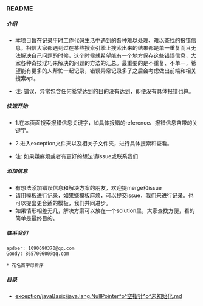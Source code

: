 ### README

##### 介绍

* 本项目旨在记录平时工作代码生活中遇到的各种难以处理、难以查找的报错信息。相信大家都遇到过在某些搜索引擎上搜索出来的结果都是单一重复而且无法解决自己问题的时候，这个时候就希望能有一个地方保存这些错误信息，大家各种奇技淫巧来解决的问题的方法的汇总。最重要的是不重复、不单一，希望能有更多的人帮忙一起记录，错误异常记录多了之后会考虑做出前端和相关搜索api。

* 注: 错误、异常包含任何希望达到的目的没有达到，即便没有具体报错也算。

##### 快速开始

* 1.在本页面搜索报错信息关键字，如具体报错的reference、报错信息含带的关键字。
* 2.进入exception文件夹以及相关子文件夹，进行具体搜索和查看。

* 注: 如果嫌麻烦或者有更好的想法请issue或联系我们

##### 添加信息

* 有想法添加错误信息和解决方案的朋友，欢迎提merge和issue
* 请用模板进行记录，如果嫌模板麻烦，可以提交issue，我们来进行记录。也可以提出更合适的模板，我们共同进步。
* 如果情形相差无几，解决方案可以放在一个solution里，大家查找方便，看的简单是最终目的。

##### 联系我们

```
apdoer: 1090690370@qq.com
Goody: 865700600@qq.com

* 花名首字母排序
```



##### 目录

* [exception/javaBasic/java.lang.NullPointer^o^空指针^o^未初始化.md](./exception/javaBasic/java.lang.NullPointer^o^空指针^o^未初始化.md)
